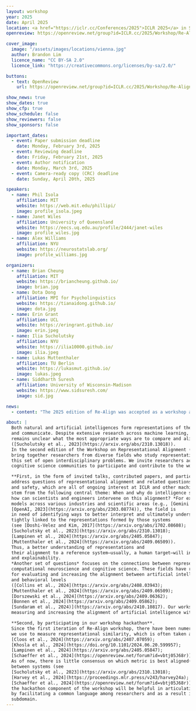 ```yaml
---
layout: workshop
year: 2025
date: April 2025
location: <a href="https://iclr.cc/Conferences/2025">ICLR 2025</a> in Singapore
openreview: https://openreview.net/group?id=ICLR.cc/2025/Workshop/Re-Align

cover_image:
  image: "/assets/images/locations/vienna.jpg"
  author: Brandon Lim
  licence_name: "CC BY-SA 2.0"
  licence_link: "https://creativecommons.org/licenses/by-sa/2.0/"

buttons:
  - text: OpenReview
    url: https://openreview.net/group?id=ICLR.cc/2025/Workshop/Re-Align

show_news: true
show_dates: true
show_cfp: true
show_schedule: false
show_reviewers: false
show_sponsors: false

important_dates:
  - event: Paper submission deadline
    date: Monday, February 3rd, 2025
  - event: Reviewing deadline
    date: Friday, February 21st, 2025
  - event: Author notification
    date: Monday, March 3rd, 2025
  - event: Camera-ready copy (CRC) deadline
    date: Sunday, April 20th, 2025

speakers:
  - name: Phil Isola
    affiliation: MIT
    website: https://web.mit.edu/phillipi/
    image: profile_isola.jpeg
  - name: Janet Wiles
    affiliation: University of Queensland
    website: https://eecs.uq.edu.au/profile/2444/janet-wiles
    image: profile_wiles.jpg
  - name: Alex Williams
    affiliation: NYU
    website: https://neurostatslab.org/
    image: profile_williams.jpg

organizers:
  - name: Brian Cheung
    affiliation: MIT
    website: https://briancheung.github.io/
    image: brian.jpg
  - name: Dota Dong
    affiliation: MPI for Psycholinguistics
    website: https://tianaidong.github.io/
    image: dota.jpg
  - name: Erin Grant
    affiliation: UCL
    website: https://eringrant.github.io/
    image: erin.jpeg
  - name: Ilia Sucholutsky
    affiliation: NYU
    website: https://ilia10000.github.io/
    image: ilia.jpeg
  - name: Lukas Muttenthaler
    affiliation: TU Berlin
    website: https://lukasmut.github.io/
    image: lukas.jpeg
  - name: Siddharth Suresh
    affiliation: University of Wisconsin-Madison
    website: https://www.sidsuresh.com/
    image: sid.jpg

news:
  - content: "The 2025 edition of Re-Align was accepted as a workshop at ICLR 2025! Stay tuned for the call for contributed papers."

about: |
  Both natural and artificial intelligences form representations of the world that they use to reason, make decisions,
  and communicate. Despite extensive research across machine learning, neuroscience, and cognitive science, it
  remains unclear what the most appropriate ways are to compare and align the representations of intelligent systems
  ([Sucholutsky et al., 2023](https://arxiv.org/abs/2310.13018)). 
  In the second edition of the Workshop on Representational Alignment (Re-Align), we
  bring together researchers from diverse fields who study representational alignment to make concrete progress on
  this set of open interdisciplinary problems. We invite researchers across the machine learning, neuroscience, and
  cognitive science communities to participate and contribute to the workshop in two main ways:

  **First, in the form of invited talks, contributed papers, and participation in structured discussions** that
  address questions of representational alignment and related questions in fields of machine learning interpretability
  and safety, which are all of ongoing interest at ICLR and other machine learning conferences. These questions
  stem from the following central theme: When and why do intelligence systems learn aligned representations, and
  how can scientists and engineers intervene on this alignment? *For example*, due to the increased use of large-scale
  models across various industries and scientific areas (e.g., [Gemini Team Google, 2023](https://arxiv.org/abs/2312.11805); 
  [OpenAI, 2023](https://arxiv.org/abs/2303.08774)), the field is
  in need of identifying ways to better interpret and ultimately understand these systems. Model interpretability is
  tightly linked to the representations formed by those systems 
  (see [Doshi-Velez and Kim, 2017](https://arxiv.org/abs/1702.08608); 
  [Sucholutsky et al., 2023](https://arxiv.org/abs/2310.13018); 
  [Lampinen et al., 2024](https://arxiv.org/abs/2405.05847); 
  [Muttenthaler et al., 2024](https://arxiv.org/abs/2409.06509)). 
  Thus, a better understanding of representations and
  their alignment to a reference system—usually, a human target—will in turn foster the models’ interpretability
  and explainability. 
  *Another set of questions* focuses on the connections between representation learning and
  computational neuroscience and cognitive science. These fields have relatively independently developed approaches
  for evaluating and increasing the alignment between artificial intelligence and human intelligence systems at neural
  and behavioral levels 
  ([Collins et al., 2024](https://arxiv.org/abs/2408.03943); 
  [Muttenthaler et al., 2024](https://arxiv.org/abs/2409.06509); 
  [Dorszewski et al., 2024](https://arxiv.org/abs/2409.06362); 
  [Bonnen et al., 2024](https://arxiv.org/abs/2409.05862);
  [Sundaram et al., 2024)](https://arxiv.org/abs/2410.10817). Our workshop enables an open discussion around identifying the most useful ways of
  measuring and increasing the alignment of artificial intelligence with human intelligence systems.

  **Second, by participating in our workshop hackathon**.
  Since the first iteration of Re-Align workshop, there have been numerous debates around the metrics that
  we use to measure representational similarity, which is often taken as a measure of representational alignment (e.g.,
  [Cloos et al., 2024](https://arxiv.org/abs/2407.07059); 
  [Khosla et al., 2024](https://doi.org/10.1101/2024.06.20.599957); 
  [Lampinen et al., 2024](https://arxiv.org/abs/2405.05847); 
  [Schaeffer et al., 2024](https://openreview.net/forum?id=vbtj05J68r)). 
  As of now, there is little consensus on which metric is best aligned(!) with the goal of identifying similarity
  between systems (see 
  [Sucholutsky et al., 2023](https://arxiv.org/abs/2310.13018); 
  [Harvey et al., 2024](https://proceedings.mlr.press/v243/harvey24a); 
  [Schaeffer et al., 2024](https://openreview.net/forum?id=vbtj05J68r)). We are confident that
  the hackathon component of the workshop will be helpful in articulating the consequences of these methodologies
  by facilitating a common language among researchers and as a result increase the reproducibility of research in this
  subdomain.
---
```

